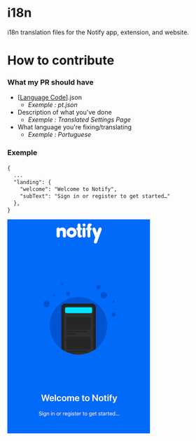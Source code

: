# i18n
i18n translation files for the Notify app, extension, and website.


# How to contribute

### What my PR should have
 - [[Language Code](http://www.lingoes.net/en/translator/langcode.htm)].json
    - *Exemple : pt.json*
 - Description of what you've done
    - *Exemple : Translated Settings Page*
 - What language you're fixing/translating
     - *Exemple : Portuguese*
     
### Exemple
```
{
  ...
  "landing": {
    "welcome": "Welcome to Notify",
    "subText": "Sign in or register to get started…"
  },
}
```
![Image](/image/exemple.png)
